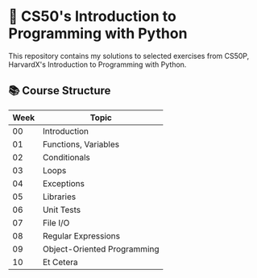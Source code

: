 # 🐍 CS50's Introduction to Programming with Python

This repository contains my solutions to selected exercises from CS50P, HarvardX's Introduction to Programming with Python.

## 📚 Course Structure

| Week | Topic                       |
|------|-----------------------------|
| 00   | Introduction                |
| 01   | Functions, Variables        |
| 02   | Conditionals                |
| 03   | Loops                       |
| 04   | Exceptions                  |
| 05   | Libraries                   |
| 06   | Unit Tests                  |
| 07   | File I/O                    |
| 08   | Regular Expressions         |
| 09   | Object-Oriented Programming |
| 10   | Et Cetera                   |
